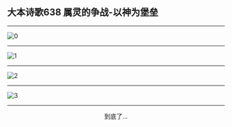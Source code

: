 
## 大本诗歌638 属灵的争战-以神为堡垒
        
<div id="aplayer0"></div>

---

<img alt="0" data-original="/data/d0638/0.png">

---

<img alt="1" data-original="/data/d0638/1.png">

---

<img alt="2" data-original="/data/d0638/2.png">

---

<img alt="3" data-original="/data/d0638/3.png">

---

<p style="text-align: center">到底了...</p>

<script src="/js/dist-view.js"></script>

<script>
MAIN.id = 'd0638';
        
const ap0 = new APlayer({
    container: document.getElementById('aplayer0'),
    volume: 1,
    loop: 'none',
    preload: 'none',
    audio: [{
        name: '大本诗歌638.mp3',
        artist: '大本诗歌',
        url: 'https://res.wx.qq.com/voice/getvoice?mediaid=MzI0NTk3MDM5M18yMjQ3NDk1NjUw',
        cover: '/favicon'
    }]
});
</script>
